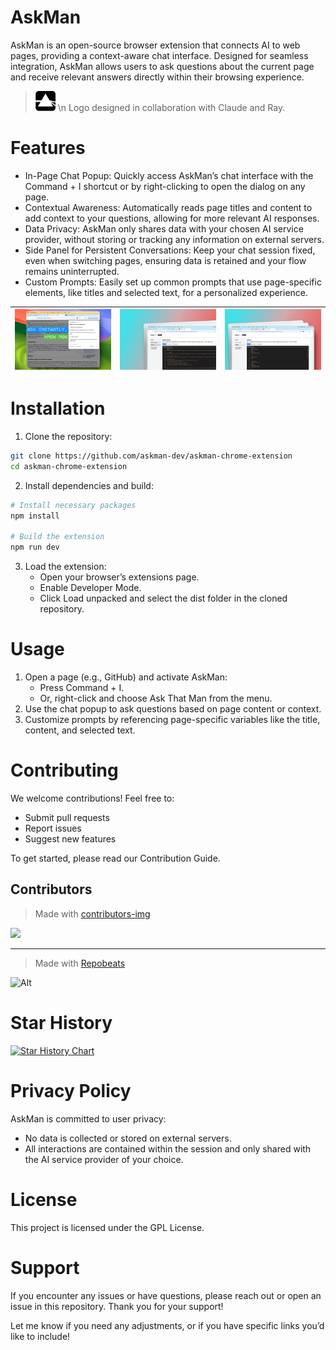 # AskMan 

AskMan is an open-source browser extension that connects AI to web pages, providing a context-aware chat interface. Designed for seamless integration, AskMan allows users to ask questions about the current page and receive relevant answers directly within their browsing experience.

>![logo](public/icon-32.png) \n
> Logo designed in collaboration with Claude and Ray.
> 


# Features

- In-Page Chat Popup: Quickly access AskMan’s chat interface with the Command + I shortcut or by right-clicking to open the dialog on any page.
- Contextual Awareness: Automatically reads page titles and content to add context to your questions, allowing for more relevant AI responses.
- Data Privacy: AskMan only shares data with your chosen AI service provider, without storing or tracking any information on external servers.
- Side Panel for Persistent Conversations: Keep your chat session fixed, even when switching pages, ensuring data is retained and your flow remains uninterrupted.
- Custom Prompts: Easily set up common prompts that use page-specific elements, like titles and selected text, for a personalized experience.

| ![screenshot](.github/public/810shots_so.png) | ![screenshot](.github/public/114shots_so.png) | ![screenshot](.github/public/715shots_so.png) |
|:---:|:---:|:---:|


# Installation

1. Clone the repository:

```sh
git clone https://github.com/askman-dev/askman-chrome-extension
cd askman-chrome-extension
```

2. Install dependencies and build:

```sh
# Install necessary packages
npm install

# Build the extension
npm run dev
```

3. Load the extension:
    - Open your browser’s extensions page.
    - Enable Developer Mode.
    - Click Load unpacked and select the dist folder in the cloned repository.

# Usage

1. Open a page (e.g., GitHub) and activate AskMan:
    - Press Command + I.
    - Or, right-click and choose Ask That Man from the menu.
2. Use the chat popup to ask questions based on page content or context.
3. Customize prompts by referencing page-specific variables like the title, content, and selected text.


# Contributing

We welcome contributions! Feel free to:

- Submit pull requests
- Report issues
- Suggest new features

To get started, please read our Contribution Guide.

## Contributors
> Made with [contributors-img](https://contrib.rocks)

<a href = "https://github.com/askman-dev/askman-chrome-extension/graphs/contributors">
  <img src = "https://contrib.rocks/image?repo=askman-dev/askman-chrome-extension"/>
</a>


---
> Made with [Repobeats](https://repobeats.axiom.co)

![Alt](https://repobeats.axiom.co/api/embed/fb6b527f65d5625d5ab7ea31e01349394eae71fd.svg "Repobeats analytics image")
# Star History

[![Star History Chart](https://api.star-history.com/svg?repos=askman/askman-chrome-extension&type=Date)](https://star-history.com/#askman/askman-chrome-extension&Date)


# Privacy Policy

AskMan is committed to user privacy:
- No data is collected or stored on external servers.
- All interactions are contained within the session and only shared with the AI service provider of your choice.


# License

This project is licensed under the GPL License. 

# Support

If you encounter any issues or have questions, please reach out or open an issue in this repository. Thank you for your support!

Let me know if you need any adjustments, or if you have specific links you’d like to include!